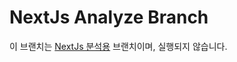 # NextJs Analyze Branch

이 브랜치는 [NextJs 분석용](https://github.com/vercel/next.js/tree/canary/packages/create-next-app) 브랜치이며, 실행되지 않습니다.
